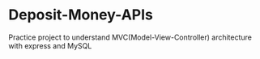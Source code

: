 # Deposit-Money-APIs
Practice project to understand MVC(Model-View-Controller) architecture with express and MySQL
